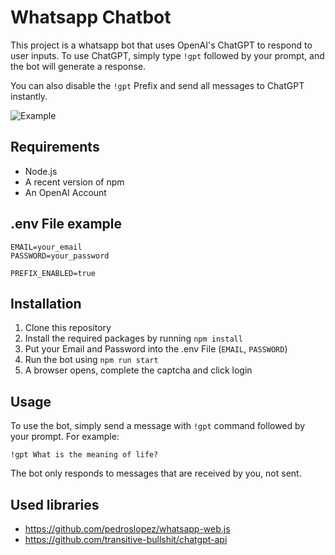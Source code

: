# Whatsapp Chatbot

This project is a whatsapp bot that uses OpenAI's ChatGPT to respond to user inputs. To use ChatGPT, simply type `!gpt` followed by your prompt, and the bot will generate a response.

You can also disable the `!gpt` Prefix and send all messages to ChatGPT instantly.

![Example](https://i.imgur.com/Za4s6aR.png)

## Requirements

- Node.js
- A recent version of npm
- An OpenAI Account

## .env File example

```
EMAIL=your_email
PASSWORD=your_password

PREFIX_ENABLED=true
```

## Installation

1. Clone this repository
2. Install the required packages by running `npm install`
3. Put your Email and Password into the .env File (`EMAIL`, `PASSWORD`)
4. Run the bot using `npm run start`
5. A browser opens, complete the captcha and click login

## Usage

To use the bot, simply send a message with `!gpt` command followed by your prompt. For example:

`!gpt What is the meaning of life?`

The bot only responds to messages that are received by you, not sent.

## Used libraries
- https://github.com/pedroslopez/whatsapp-web.js
- https://github.com/transitive-bullshit/chatgpt-api
